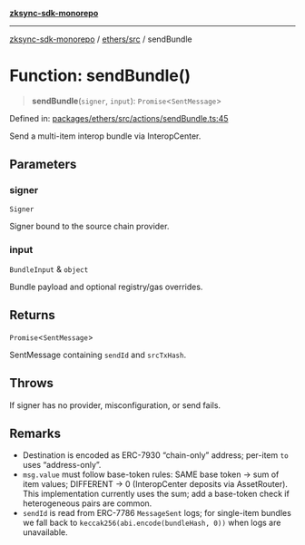 [**zksync-sdk-monorepo**](../../../README.md)

***

[zksync-sdk-monorepo](../../../README.md) / [ethers/src](../README.md) / sendBundle

# Function: sendBundle()

> **sendBundle**(`signer`, `input`): `Promise`\<`SentMessage`\>

Defined in: [packages/ethers/src/actions/sendBundle.ts:45](https://github.com/dutterbutter/zksync-sdk/blob/128d557933eb10f01edd78c0b3392137ca480daf/packages/ethers/src/actions/sendBundle.ts#L45)

Send a multi-item interop bundle via InteropCenter.

## Parameters

### signer

`Signer`

Signer bound to the source chain provider.

### input

`BundleInput` & `object`

Bundle payload and optional registry/gas overrides.

## Returns

`Promise`\<`SentMessage`\>

SentMessage containing `sendId` and `srcTxHash`.

## Throws

If signer has no provider, misconfiguration, or send fails.

## Remarks

- Destination is encoded as ERC-7930 “chain-only” address; per-item `to` uses “address-only”.
- `msg.value` must follow base-token rules:
  SAME base token → sum of item values; DIFFERENT → 0 (InteropCenter deposits via AssetRouter).
  This implementation currently uses the sum; add a base-token check if heterogeneous pairs are common.
- `sendId` is read from ERC-7786 `MessageSent` logs; for single-item bundles we fall back to
  `keccak256(abi.encode(bundleHash, 0))` when logs are unavailable.
